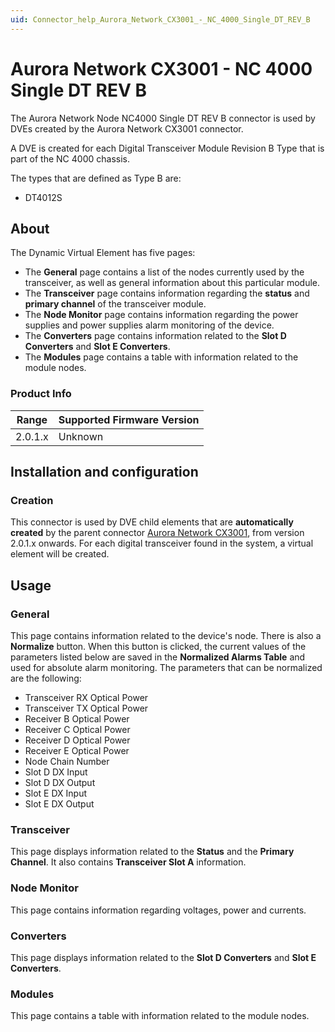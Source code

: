 ```yaml
---
uid: Connector_help_Aurora_Network_CX3001_-_NC_4000_Single_DT_REV_B
---
```


# Aurora Network CX3001 - NC 4000 Single DT REV B

The Aurora Network Node NC4000 Single DT REV B connector is used by DVEs created by the Aurora Network CX3001 connector.

A DVE is created for each Digital Transceiver Module Revision B Type that is part of the NC 4000 chassis.

The types that are defined as Type B are:

- DT4012S

## About

The Dynamic Virtual Element has five pages:

- The **General** page contains a list of the nodes currently used by the transceiver, as well as general information about this particular module.
- The **Transceiver** page contains information regarding the **status** and **primary channel** of the transceiver module.
- The **Node Monitor** page contains information regarding the power supplies and power supplies alarm monitoring of the device.
- The **Converters** page contains information related to the **Slot D Converters** and **Slot E Converters**.
- The **Modules** page contains a table with information related to the module nodes.

### Product Info

| Range | Supported Firmware Version |
|------------------|-----------------------------|
| 2.0.1.x          | Unknown                     |

## Installation and configuration

### Creation

This connector is used by DVE child elements that are **automatically created** by the parent connector [Aurora Network CX3001](xref:Connector_help_Aurora_Network_CX3001), from version 2.0.1.x onwards. For each digital transceiver found in the system, a virtual element will be created.

## Usage

### General

This page contains information related to the device's node. There is also a **Normalize** button. When this button is clicked, the current values of the parameters listed below are saved in the **Normalized Alarms Table** and used for absolute alarm monitoring. The parameters that can be normalized are the following:

- Transceiver RX Optical Power
- Transceiver TX Optical Power
- Receiver B Optical Power
- Receiver C Optical Power
- Receiver D Optical Power
- Receiver E Optical Power
- Node Chain Number
- Slot D DX Input
- Slot D DX Output
- Slot E DX Input
- Slot E DX Output

### Transceiver

This page displays information related to the **Status** and the **Primary Channel**. It also contains **Transceiver Slot A** information.

### Node Monitor

This page contains information regarding voltages, power and currents.

### Converters

This page displays information related to the **Slot D Converters** and **Slot E Converters**.

### Modules

This page contains a table with information related to the module nodes.
